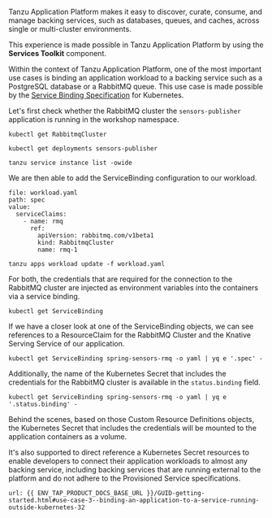 Tanzu Application Platform makes it easy to discover, curate, consume, and manage backing services, such as databases, queues, and caches, across single or multi-cluster environments. 

This experience is made possible in Tanzu Application Platform by using the **Services Toolkit** component. 

Within the context of Tanzu Application Platform, one of the most important use cases is binding an application workload to a backing service such as a PostgreSQL database or a RabbitMQ queue. 
This use case is made possible by the [Service Binding Specification](https://github.com/k8s-service-bindings/spec) for Kubernetes. 

Let's first check whether the RabbitMQ cluster the ```sensors-publisher``` application is running in the workshop namespace.
```execute
kubectl get RabbitmqCluster
```
```execute
kubectl get deployments sensors-publisher
```

```execute
tanzu service instance list -owide
```

We are then able to add the ServiceBinding configuration to our workload.
```editor:insert-value-into-yaml
file: workload.yaml
path: spec
value:
  serviceClaims:
    - name: rmq
      ref:
        apiVersion: rabbitmq.com/v1beta1
        kind: RabbitmqCluster
        name: rmq-1
```
```execute
tanzu apps workload update -f workload.yaml
```

For both, the credentials that are required for the connection to the RabbitMQ cluster are injected as environment variables into the containers via a service binding.
```execute
kubectl get ServiceBinding
```
If we have a closer look at one of the ServiceBinding objects, we can see references to a ResourceClaim for the RabbitMQ Cluster and the Knative Serving Service of our application.
```execute
kubectl get ServiceBinding spring-sensors-rmq -o yaml | yq e '.spec' -
```
Additionally, the name of the Kubernetes Secret that includes the credentials for the RabbitMQ cluster is available in the `status.binding` field.
```execute
kubectl get ServiceBinding spring-sensors-rmq -o yaml | yq e '.status.binding' -
```
Behind the scenes, based on those Custom Resource Definitions objects, the Kubernetes Secret that includes the credentials will be mounted to the application containers as a volume.


 It's also supported to direct reference a Kubernetes Secret resources to enable developers to connect their application workloads to almost any backing service, including backing services that are running external to the platform and do not adhere to the Provisioned Service specifications.
 ```dashboard:open-url
url: {{ ENV_TAP_PRODUCT_DOCS_BASE_URL }}/GUID-getting-started.html#use-case-3--binding-an-application-to-a-service-running-outside-kubernetes-32
```

